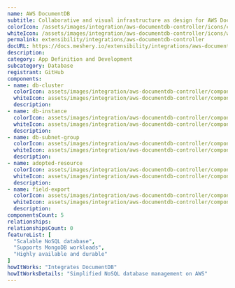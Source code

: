 ```yaml
---
name: AWS DocumentDB
subtitle: Collaborative and visual infrastructure as design for AWS DocumentDB
colorIcon: /assets/images/integration/aws-documentdb-controller/icons/color/aws-documentdb-controller-color.svg
whiteIcon: /assets/images/integration/aws-documentdb-controller/icons/white/aws-documentdb-controller-white.svg
permalink: extensibility/integrations/aws-documentdb-controller
docURL: https://docs.meshery.io/extensibility/integrations/aws-documentdb-controller
description: 
category: App Definition and Development
subcategory: Database
registrant: GitHub
components: 
- name: db-cluster
  colorIcon: assets/images/integration/aws-documentdb-controller/components/db-cluster/icons/color/db-cluster-color.svg
  whiteIcon: assets/images/integration/aws-documentdb-controller/components/db-cluster/icons/white/db-cluster-white.svg
  description: 
- name: db-instance
  colorIcon: assets/images/integration/aws-documentdb-controller/components/db-instance/icons/color/db-instance-color.svg
  whiteIcon: assets/images/integration/aws-documentdb-controller/components/db-instance/icons/white/db-instance-white.svg
  description: 
- name: db-subnet-group
  colorIcon: assets/images/integration/aws-documentdb-controller/components/db-subnet-group/icons/color/db-subnet-group-color.svg
  whiteIcon: assets/images/integration/aws-documentdb-controller/components/db-subnet-group/icons/white/db-subnet-group-white.svg
  description: 
- name: adopted-resource
  colorIcon: assets/images/integration/aws-documentdb-controller/components/adopted-resource/icons/color/adopted-resource-color.svg
  whiteIcon: assets/images/integration/aws-documentdb-controller/components/adopted-resource/icons/white/adopted-resource-white.svg
  description: 
- name: field-export
  colorIcon: assets/images/integration/aws-documentdb-controller/components/field-export/icons/color/field-export-color.svg
  whiteIcon: assets/images/integration/aws-documentdb-controller/components/field-export/icons/white/field-export-white.svg
  description: 
componentsCount: 5
relationships: 
relationshipsCount: 0
featureList: [
  "Scalable NoSQL database",
  "Supports MongoDB workloads",
  "Highly available and durable"
]
howItWorks: "Integrates DocumentDB"
howItWorksDetails: "Simplified NoSQL database management on AWS"
---
```

